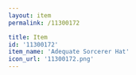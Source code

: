 ```yaml
---
layout: item
permalink: /11300172

title: Item
id: '11300172'
item_name: 'Adequate Sorcerer Hat'
icon_url: '11300172.png'
---
```

